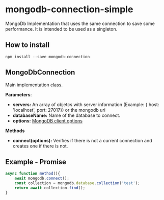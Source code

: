 # **mongodb-connection-simple**

MongoDb Implementation that uses the same connection to save some performance. It is intended to be used as a singleton.

**How to install**
----------
```shell
npm install --save mongodb-connection
```

**MongoDbConnection**
----------

Main implementation class. 

**Parameters**:

- **servers:** An array of objetcs with server information (Example: { host: 'localhost', port: 27017}) or the mongodb uri
- **databaseName:** Name of the database to connect.
- **options:** [MongoDB client options](http://mongodb.github.io/node-mongodb-native/3.1/api/MongoClient.html)

**Methods**

- **connect(options):** Verifies if there is not a current connection and creates one if there is not.

**Example - Promise**
----------

```javascript
async function method(){
    await mongodb.connect();
    const collection = mongodb.database.collection('test');
    return await collection.find();
}
```
